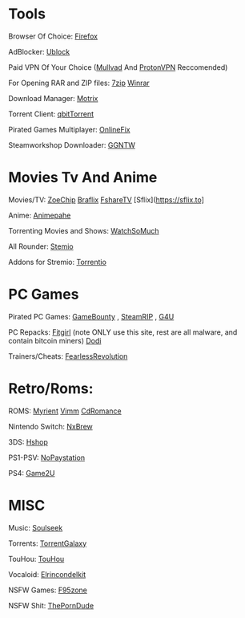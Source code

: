 # **Tools**

Browser Of Choice: [Firefox](https://mozilla.org/firefox/)

AdBlocker: [Ublock](https://ublockorigin.com)

Paid VPN Of Your Choice ([Mullvad](https://mullvad.net/en) And [ProtonVPN](https://protonvpn.com/) Reccomended)

For Opening RAR and ZIP files: 
[7zip](https://7-zip.org) [Winrar](https://www.win-rar.com/start.html?&L=0)

Download Manager: [Motrix](https://motrix.app)

Torrent Client: [qbitTorrent](https://www.qbittorrent.org/)

Pirated Games Multiplayer: [OnlineFix](https://online-fix.me/)

Steamworkshop Downloader: [GGNTW](https://ggntw.com/steam)

# **Movies Tv And Anime**

Movies/TV: [ZoeChip](https://zoechip.cc) [Braflix](https://www.braflix.ru/) [FshareTV](https://fsharetv.co/) [Sflix](https://sflix.to]

Anime: [Animepahe](https://animepahe.ru)

Torrenting Movies and Shows: [WatchSoMuch](https://watchsomuch.to/)

All Rounder: [Stemio](https://www.stremio.com/)

Addons for Stremio: [Torrentio](https://torrentio.strem.fun)

# **PC Games**

Pirated PC Games: [GameBounty](https://gamebounty.world) , [SteamRIP](https://steamrip.com) , [G4U](https://g4u.to)

PC Repacks: [Fitgirl](https://fitgirl-repacks.site) (note ONLY use this site, rest are all malware, and contain bitcoin miners) [Dodi](https://dodi-repacks.site/)

Trainers/Cheats: [FearlessRevolution](https://fearlessrevolution.com/)

# **Retro/Roms:**

ROMS: [Myrient](https://myrient.erista.me) [Vimm](https://vimm.net) [CdRomance](https://cdromance.org)

Nintendo Switch: [NxBrew](https://nxbrew.com)

3DS: [Hshop](https://hshop.erista.me)

PS1-PSV: [NoPaystation](https://nopaystation.com/)

PS4: [Game2U](https://game-2u.com)

# **MISC**

Music: [Soulseek](https://slsknet.org)

Torrents: [TorrentGalaxy](https://torrentgalaxy.to)

TouHou: [TouHou](https://moriyashrine.org/)

Vocaloid: [Elrincondelkit](https://elrincondelkitsuneneo2-0.blogspot.com/?m=1)

NSFW Games: [F95zone](https://f95zone.to/)

NSFW Shit: [ThePornDude](https://theporndude.com)
